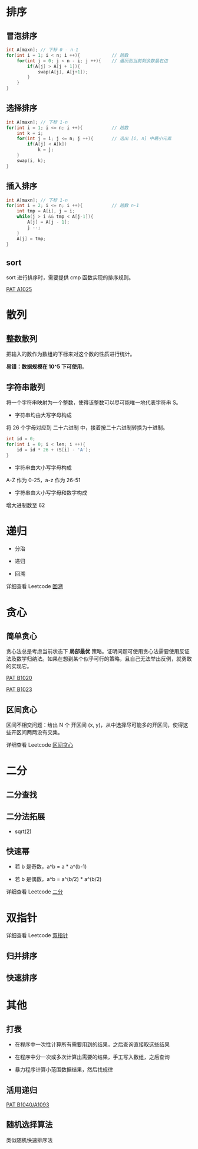 # 排序

## 冒泡排序

```cpp
int A[maxn]; // 下标 0 - n-1
for(int i = 1; i < n; i ++){            // 趟数
    for(int j = 0; j < n - i; j ++){    // 遍历到当前剩余数最右边
        if(A[j] > A[j + 1]){
            swap(A[j], A[j+1]);
        }
    }
}
```

## 选择排序

```cpp
int A[maxn]; // 下标 1-n
for(int i = 1; i <= n; i ++){           // 趟数
    int k = i;
    for(int j = i; j <= n; j ++){       // 选出 [i, n] 中最小元素
        if(A[j] < A[k])
            k = j;
    }
    swap(i, k);
}
```

## 插入排序

```cpp
int A[maxn]; // 下标 1-n
for(int i = 2; i <= n; i ++){           // 趟数 n-1
    int tmp = A[i], j = i;
    while(j > i && tmp < A[j-1]){
        A[j] = A[j - 1];
        j --;
    }
    A[j] = tmp;
}
```

## sort

sort 进行排序时，需要提供 cmp 函数实现的排序规则。

[PAT A1025](https://github.com/Lsyhprum/PAT/tree/master/A1025)

# 散列

## 整数散列

把输入的数作为数组的下标来对这个数的性质进行统计。

**易错：数据规模在 10^5 下可使用**。

## 字符串散列

将一个字符串映射为一个整数，使得该整数可以尽可能唯一地代表字符串 S。

* 字符串均由大写字母构成

将 26 个字母对应到 二十六进制 中，接着按二十六进制转换为十进制。

```cpp
int id = 0;
for(int i = 0; i < len; i ++){
    id = id * 26 + (S[i] - 'A');
}
```

* 字符串由大小写字母构成

A-Z 作为 0-25，a-z 作为 26-51

* 字符串由大小写字母和数字构成

增大进制数至 62

# 递归

* 分治

* 递归

* 回溯

详细查看 Leetcode [回溯]()

# 贪心

## 简单贪心

贪心法总是考虑当前状态下 **局部最优** 策略。证明问题可使用贪心法需要使用反证法及数学归纳法。如果在想到某个似乎可行的策略，且自己无法举出反例，就勇敢的实现它。

[PAT B1020](https://github.com/Lsyhprum/PAT/tree/master/B1020)

[PAT B1023](https://github.com/Lsyhprum/PAT/tree/master/B1023)

## 区间贪心

区间不相交问题：给出 N 个 开区间 (x, y)，从中选择尽可能多的开区间，使得这些开区间两两没有交集。

详细查看 Leetcode [区间贪心]()

# 二分

## 二分查找

## 二分法拓展

* sqrt(2)

## 快速幂

* 若 b 是奇数，a^b = a * a^(b-1)

* 若 b 是偶数，a^b = a^(b/2) * a^(b/2)

详细查看 Leetcode [二分]()

# 双指针

详细查看 Leetcode [双指针]()

## 归并排序

## 快速排序

# 其他

## 打表

* 在程序中一次性计算所有需要用到的结果，之后查询直接取这些结果

* 在程序中分一次或多次计算出需要的结果，手工写入数组，之后查询

* 暴力程序计算小范围数据结果，然后找规律

## 活用递归

[PAT B1040/A1093](https://github.com/Lsyhprum/PAT/tree/master/B1040)

## 随机选择算法

类似随机快速排序法




